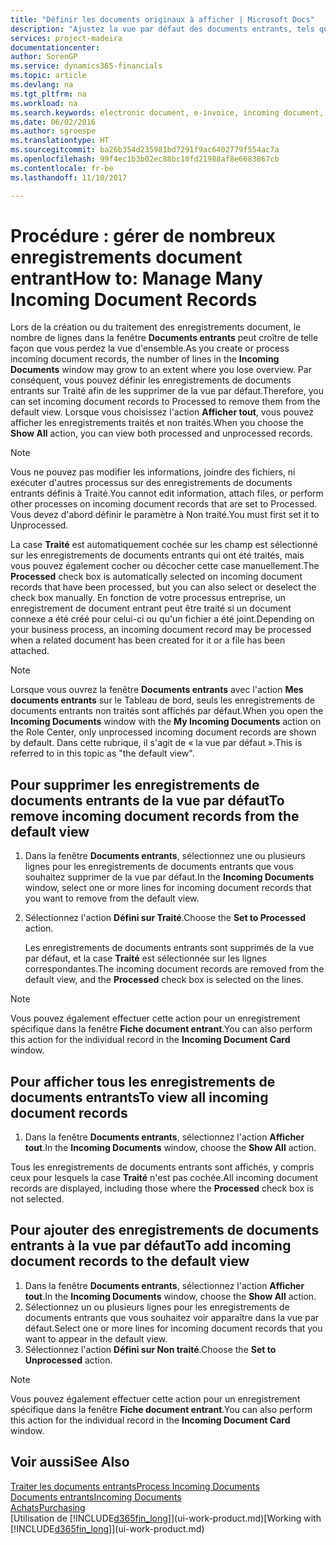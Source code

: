 ```yaml
---
title: "Définir les documents originaux à afficher | Microsoft Docs"
description: "Ajustez la vue par défaut des documents entrants, tels que des factures électroniques, afin d'améliorer votre vue d'ensemble des enregistrements traités et non-traités."
services: project-madeira
documentationcenter: 
author: SorenGP
ms.service: dynamics365-financials
ms.topic: article
ms.devlang: na
ms.tgt_pltfrm: na
ms.workload: na
ms.search.keywords: electronic document, e-invoice, incoming document, OCR, ecommerce, document exchange, import invoice
ms.date: 06/02/2016
ms.author: sgroespe
ms.translationtype: HT
ms.sourcegitcommit: ba26b354d235981bd7291f9ac6402779f554ac7a
ms.openlocfilehash: 99f4ec1b3b02ec88bc10fd21988af8e6683867cb
ms.contentlocale: fr-be
ms.lasthandoff: 11/10/2017

---
```

# <a name="how-to-manage-many-incoming-document-records"></a><span data-ttu-id="fafcf-103">Procédure : gérer de nombreux enregistrements document entrant</span><span class="sxs-lookup"><span data-stu-id="fafcf-103">How to: Manage Many Incoming Document Records</span></span>
<span data-ttu-id="fafcf-104">Lors de la création ou du traitement des enregistrements document, le nombre de lignes dans la fenêtre **Documents entrants** peut croître de telle façon que vous perdez la vue d'ensemble.</span><span class="sxs-lookup"><span data-stu-id="fafcf-104">As you create or process incoming document records, the number of lines in the **Incoming Documents** window may grow to an extent where you lose overview.</span></span> <span data-ttu-id="fafcf-105">Par conséquent, vous pouvez définir les enregistrements de documents entrants sur Traité afin de les supprimer de la vue par défaut.</span><span class="sxs-lookup"><span data-stu-id="fafcf-105">Therefore, you can set incoming document records to Processed to remove them from the default view.</span></span> <span data-ttu-id="fafcf-106">Lorsque vous choisissez l'action **Afficher tout**, vous pouvez afficher les enregistrements traités et non traités.</span><span class="sxs-lookup"><span data-stu-id="fafcf-106">When you choose the **Show All** action, you can view both processed and unprocessed records.</span></span>

> [!NOTE]  
>   <span data-ttu-id="fafcf-107">Vous ne pouvez pas modifier les informations, joindre des fichiers, ni exécuter d'autres processus sur des enregistrements de documents entrants définis à Traité.</span><span class="sxs-lookup"><span data-stu-id="fafcf-107">You cannot edit information, attach files, or perform other processes on incoming document records that are set to Processed.</span></span> <span data-ttu-id="fafcf-108">Vous devez d'abord définir le paramètre à Non traité.</span><span class="sxs-lookup"><span data-stu-id="fafcf-108">You must first set it to Unprocessed.</span></span>

<span data-ttu-id="fafcf-109">La case **Traité** est automatiquement cochée sur les champ est sélectionné sur les enregistrements de documents entrants qui ont été traités, mais vous pouvez également cocher ou décocher cette case manuellement.</span><span class="sxs-lookup"><span data-stu-id="fafcf-109">The **Processed** check box is automatically selected on incoming document records that have been processed, but you can also select or deselect the check box manually.</span></span> <span data-ttu-id="fafcf-110">En fonction de votre processus entreprise, un enregistrement de document entrant peut être traité si un document connexe a été créé pour celui-ci ou qu'un fichier a été joint.</span><span class="sxs-lookup"><span data-stu-id="fafcf-110">Depending on your business process, an incoming document record may be processed when a related document has been created for it or a file has been attached.</span></span>

> [!NOTE]  
>   <span data-ttu-id="fafcf-111">Lorsque vous ouvrez la fenêtre **Documents entrants** avec l'action **Mes documents entrants** sur le Tableau de bord, seuls les enregistrements de documents entrants non traités sont affichés par défaut.</span><span class="sxs-lookup"><span data-stu-id="fafcf-111">When you open the **Incoming Documents** window with the **My Incoming Documents** action on the Role Center, only unprocessed incoming document records are shown by default.</span></span> <span data-ttu-id="fafcf-112">Dans cette rubrique, il s'agit de « la vue par défaut ».</span><span class="sxs-lookup"><span data-stu-id="fafcf-112">This is referred to in this topic as "the default view".</span></span>

## <a name="to-remove-incoming-document-records-from-the-default-view"></a><span data-ttu-id="fafcf-113">Pour supprimer les enregistrements de documents entrants de la vue par défaut</span><span class="sxs-lookup"><span data-stu-id="fafcf-113">To remove incoming document records from the default view</span></span>
1. <span data-ttu-id="fafcf-114">Dans la fenêtre **Documents entrants**, sélectionnez une ou plusieurs lignes pour les enregistrements de documents entrants que vous souhaitez supprimer de la vue par défaut.</span><span class="sxs-lookup"><span data-stu-id="fafcf-114">In the **Incoming Documents** window, select one or more lines for incoming document records that you want to remove from the default view.</span></span>
2. <span data-ttu-id="fafcf-115">Sélectionnez l'action **Défini sur Traité**.</span><span class="sxs-lookup"><span data-stu-id="fafcf-115">Choose the **Set to Processed** action.</span></span>

    <span data-ttu-id="fafcf-116">Les enregistrements de documents entrants sont supprimés de la vue par défaut, et la case **Traité** est sélectionnée sur les lignes correspondantes.</span><span class="sxs-lookup"><span data-stu-id="fafcf-116">The incoming document records are removed from the default view, and the **Processed** check box is selected on the lines.</span></span>

> [!NOTE]  
>   <span data-ttu-id="fafcf-117">Vous pouvez également effectuer cette action pour un enregistrement spécifique dans la fenêtre **Fiche document entrant**.</span><span class="sxs-lookup"><span data-stu-id="fafcf-117">You can also perform this action for the individual record in the **Incoming Document Card** window.</span></span>

## <a name="to-view-all-incoming-document-records"></a><span data-ttu-id="fafcf-118">Pour afficher tous les enregistrements de documents entrants</span><span class="sxs-lookup"><span data-stu-id="fafcf-118">To view all incoming document records</span></span>
1. <span data-ttu-id="fafcf-119">Dans la fenêtre **Documents entrants**, sélectionnez l'action **Afficher tout**.</span><span class="sxs-lookup"><span data-stu-id="fafcf-119">In the **Incoming Documents** window, choose the **Show All** action.</span></span>

<span data-ttu-id="fafcf-120">Tous les enregistrements de documents entrants sont affichés, y compris ceux pour lesquels la case **Traité** n'est pas cochée.</span><span class="sxs-lookup"><span data-stu-id="fafcf-120">All incoming document records are displayed, including those where the **Processed** check box is not selected.</span></span>

## <a name="to-add-incoming-document-records-to-the-default-view"></a><span data-ttu-id="fafcf-121">Pour ajouter des enregistrements de documents entrants à la vue par défaut</span><span class="sxs-lookup"><span data-stu-id="fafcf-121">To add incoming document records to the default view</span></span>
1. <span data-ttu-id="fafcf-122">Dans la fenêtre **Documents entrants**, sélectionnez l'action **Afficher tout**.</span><span class="sxs-lookup"><span data-stu-id="fafcf-122">In the **Incoming Documents** window, choose the **Show All** action.</span></span>
2. <span data-ttu-id="fafcf-123">Sélectionnez un ou plusieurs lignes pour les enregistrements de documents entrants que vous souhaitez voir apparaître dans la vue par défaut.</span><span class="sxs-lookup"><span data-stu-id="fafcf-123">Select one or more lines for incoming document records that you want to appear in the default view.</span></span>
3. <span data-ttu-id="fafcf-124">Sélectionnez l'action **Défini sur Non traité**.</span><span class="sxs-lookup"><span data-stu-id="fafcf-124">Choose the **Set to Unprocessed** action.</span></span>  

> [!NOTE]  
>   <span data-ttu-id="fafcf-125">Vous pouvez également effectuer cette action pour un enregistrement spécifique dans la fenêtre **Fiche document entrant**.</span><span class="sxs-lookup"><span data-stu-id="fafcf-125">You can also perform this action for the individual record in the **Incoming Document Card** window.</span></span>

## <a name="see-also"></a><span data-ttu-id="fafcf-126">Voir aussi</span><span class="sxs-lookup"><span data-stu-id="fafcf-126">See Also</span></span>
[<span data-ttu-id="fafcf-127">Traiter les documents entrants</span><span class="sxs-lookup"><span data-stu-id="fafcf-127">Process Incoming Documents</span></span>](across-process-income-documents.md)  
[<span data-ttu-id="fafcf-128">Documents entrants</span><span class="sxs-lookup"><span data-stu-id="fafcf-128">Incoming Documents</span></span>](across-income-documents.md)  
[<span data-ttu-id="fafcf-129">Achats</span><span class="sxs-lookup"><span data-stu-id="fafcf-129">Purchasing</span></span>](purchasing-manage-purchasing.md)  
<span data-ttu-id="fafcf-130">[Utilisation de [!INCLUDE[d365fin_long](includes/d365fin_long_md.md)]](ui-work-product.md)</span><span class="sxs-lookup"><span data-stu-id="fafcf-130">[Working with [!INCLUDE[d365fin_long](includes/d365fin_long_md.md)]](ui-work-product.md)</span></span>

